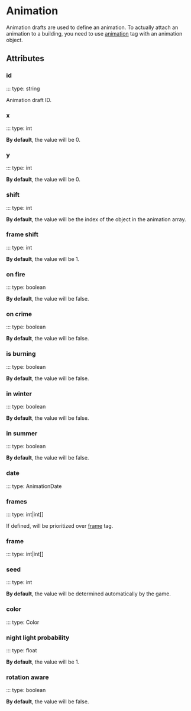 # Animation

Animation drafts are used to define an animation. To actually attach an animation to a building, you need to use [animation](../../draft-types/award.md#animation) tag with an animation object.

## Attributes

### id
::: type: string

Animation draft ID.

### x
::: type: int

**By default**, the value will be 0.

### y
::: type: int

**By default**, the value will be 0.

### shift
::: type: int

**By default**, the value will be the index of the object in the animation array.

### frame shift
::: type: int

**By default**, the value will be 1.

### on fire
::: type: boolean

**By default**, the value will be false.

### on crime
::: type: boolean

**By default**, the value will be false.

### is burning
::: type: boolean

**By default**, the value will be false.

### in winter
::: type: boolean

**By default**, the value will be false.

### in summer
::: type: boolean

**By default**, the value will be false.

### date
::: type: AnimationDate

### frames
::: type: int|int[]

If defined, will be prioritized over [frame](#frame) tag.

### frame
::: type: int|int[]

### seed
::: type: int

**By default**, the value will be determined automatically by the game.

### color
::: type: Color

### night light probability
::: type: float

**By default**, the value will be 1.

### rotation aware
::: type: boolean

**By default**, the value will be false.
